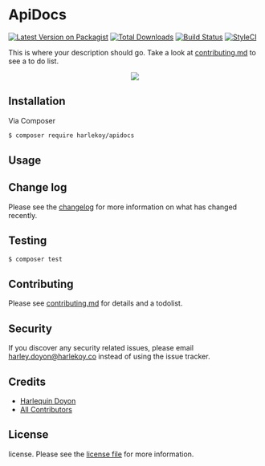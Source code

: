 # ApiDocs

[![Latest Version on Packagist][ico-version]][link-packagist]
[![Total Downloads][ico-downloads]][link-downloads]
[![Build Status][ico-travis]][link-travis]
[![StyleCI][ico-styleci]][link-styleci]

This is where your description should go. Take a look at [contributing.md](contributing.md) to see a to do list.

<p align="center">
<img src="https://user-images.githubusercontent.com/10015302/49337278-10868980-f64c-11e8-9bfe-29dc1c582911.png">
</p>

## Installation

Via Composer

``` bash
$ composer require harlekoy/apidocs
```

## Usage

## Change log

Please see the [changelog](changelog.md) for more information on what has changed recently.

## Testing

``` bash
$ composer test
```

## Contributing

Please see [contributing.md](contributing.md) for details and a todolist.

## Security

If you discover any security related issues, please email harley.doyon@harlekoy.co instead of using the issue tracker.

## Credits

- [Harlequin Doyon][link-author]
- [All Contributors][link-contributors]

## License

license. Please see the [license file](license.md) for more information.

[ico-version]: https://img.shields.io/packagist/v/harlekoy/apidocs.svg?style=flat-square
[ico-downloads]: https://img.shields.io/packagist/dt/harlekoy/apidocs.svg?style=flat-square
[ico-travis]: https://img.shields.io/travis/harlekoy/apidocs/master.svg?style=flat-square
[ico-styleci]: https://styleci.io/repos/12345678/shield

[link-packagist]: https://packagist.org/packages/harlekoy/apidocs
[link-downloads]: https://packagist.org/packages/harlekoy/apidocs
[link-travis]: https://travis-ci.org/harlekoy/apidocs
[link-styleci]: https://styleci.io/repos/12345678
[link-author]: https://github.com/harlekoy
[link-contributors]: ../../contributors]